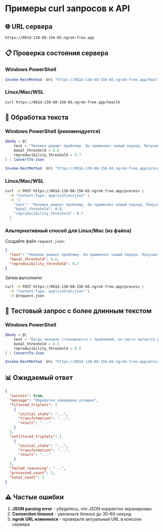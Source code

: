 # Примеры curl запросов к API

## 🌐 URL сервера
```
https://081d-138-68-156-65.ngrok-free.app
```

## 📋 Проверка состояния сервера

### Windows PowerShell
```powershell
Invoke-RestMethod -Uri "https://081d-138-68-156-65.ngrok-free.app/health"
```

### Linux/Mac/WSL
```bash
curl https://081d-138-68-156-65.ngrok-free.app/health
```

## 📝 Обработка текста

### Windows PowerShell (рекомендуется)
```powershell
$body = @{
    text = "Человек решает проблему. Он применяет новый подход. Получается хороший результат."
    banal_threshold = 0.6
    reproducibility_threshold = 0.7
} | ConvertTo-Json

Invoke-RestMethod -Uri "https://081d-138-68-156-65.ngrok-free.app/process" -Method POST -ContentType "application/json" -Body $body
```

### Linux/Mac/WSL
```bash
curl -X POST https://081d-138-68-156-65.ngrok-free.app/process \
  -H "Content-Type: application/json" \
  -d '{
    "text": "Человек решает проблему. Он применяет новый подход. Получается хороший результат.",
    "banal_threshold": 0.6,
    "reproducibility_threshold": 0.7
  }'
```

### Альтернативный способ для Linux/Mac (из файла)
Создайте файл `request.json`:
```json
{
  "text": "Человек решает проблему. Он применяет новый подход. Получается хороший результат.",
  "banal_threshold": 0.6,
  "reproducibility_threshold": 0.7
}
```

Затем выполните:
```bash
curl -X POST https://081d-138-68-156-65.ngrok-free.app/process \
  -H "Content-Type: application/json" \
  -d @request.json
```

## 🧪 Тестовый запрос с более длинным текстом

### Windows PowerShell
```powershell
$body = @{
    text = "Когда человек сталкивается с проблемой, он часто пытается решить её привычными способами. Однако иногда требуется изменить подход к решению проблемы. Применение нового метода может привести к неожиданному и эффективному результату."
    banal_threshold = 0.5
    reproducibility_threshold = 0.6
} | ConvertTo-Json

Invoke-RestMethod -Uri "https://081d-138-68-156-65.ngrok-free.app/process" -Method POST -ContentType "application/json" -Body $body
```

## 📊 Ожидаемый ответ
```json
{
  "success": true,
  "message": "Обработка завершена успешно",
  "filtered_triplets": [
    {
      "initial_state": "...",
      "transformation": "...",
      "result": "..."
    }
  ],
  "unfiltered_triplets": [
    {
      "initial_state": "...",
      "transformation": "...",
      "result": "..."
    }
  ],
  "failed_reasoning": "...",
  "processed_count": 1,
  "total_count": 2
}
```

## ⚠️ Частые ошибки

1. **JSON parsing error** - убедитесь, что JSON корректно экранирован
2. **Connection timeout** - увеличьте timeout до 30-60 секунд
3. **ngrok URL изменился** - проверьте актуальный URL в консоли сервера